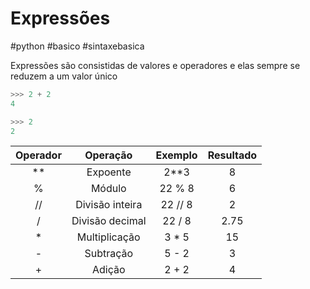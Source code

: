# Expressões
#python #basico #sintaxebasica

Expressões são consistidas de valores e operadores e elas sempre se reduzem a um valor único

```python
>>> 2 + 2 
4
```

```python
>>> 2
2
```


| Operador | Operação        | Exemplo | Resultado |
|:--------:|:---------------:|:-------:|:---------:|
| **       | Expoente        | 2**3    | 8         |
| %        | Módulo          | 22 % 8  | 6         |
| //       | Divisão inteira | 22 // 8 | 2         |
| /        | Divisão decimal | 22 / 8  | 2.75      |
| *        | Multiplicação   | 3 * 5   | 15        |
| -        | Subtração       | 5 - 2   | 3         |
| +        | Adição          | 2 + 2   | 4         |



